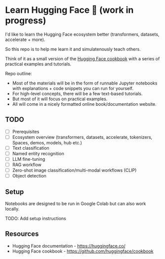 # Learn Hugging Face 🤗 (work in progress)

I'd like to learn the Hugging Face ecosystem better (transformers, datasets, accelerate + more).

So this repo is to  help me learn it and simulatenously teach others.

Think of it as a small version of the [Hugging Face cookbook](https://github.com/huggingface/cookbook) with a series of practical examples and tutorials.

Repo outline:
- Most of the materials will be in the form of runnable Jupyter notebooks with explanations + code snippets you can run for yourself.
- For high-level concepts, there will be a few text-based tutorials.
- But most of it will focus on practical examples.
- All will come in a nicely formatted online book/documentation website.

## TODO
- [ ] Prerequisites
- [ ] Ecosystem overview (transformers, datasets, accelerate, tokenizers, Spaces, demos, models, hub etc.)
- [ ] Text classification
- [ ] Named entity recognition
- [ ] LLM fine-tuning
- [ ] RAG workflow
- [ ] Zero-shot image classification/multi-modal workflows (CLIP)
- [ ] Object detection

## Setup

Notebooks are designed to be run in Google Colab but can also work locally.

TODO: Add setup instructions

## Resources

* Hugging Face documentation - https://huggingface.co/
* Hugging Face cookbook - https://github.com/huggingface/cookbook